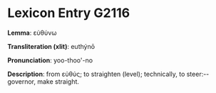 # Lexicon Entry G2116

**Lemma**: εὐθύνω

**Transliteration (xlit)**: euthýnō

**Pronunciation**: yoo-thoo'-no

**Description**:
from εὐθύς; to straighten (level); technically, to steer:--governor, make straight.
